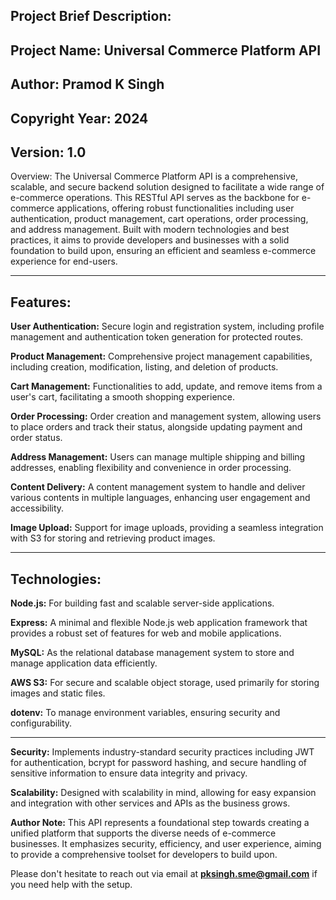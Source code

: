 
## Project Brief Description:

## Project Name: Universal Commerce Platform API
## Author: Pramod K Singh
## Copyright Year: 2024
## Version: 1.0
Overview:
The Universal Commerce Platform API is a comprehensive, scalable, and secure backend solution designed to facilitate a wide range of e-commerce operations. This RESTful API serves as the backbone for e-commerce applications, offering robust functionalities including user authentication, product management, cart operations, order processing, and address management. Built with modern technologies and best practices, it aims to provide developers and businesses with a solid foundation to build upon, ensuring an efficient and seamless e-commerce experience for end-users.

---

## Features:

**User Authentication:** Secure login and registration system, including profile management and authentication token generation for protected routes.

**Product Management:** Comprehensive project management capabilities, including creation, modification, listing, and deletion of products.

**Cart Management:** Functionalities to add, update, and remove items from a user's cart, facilitating a smooth shopping experience.

**Order Processing:** Order creation and management system, allowing users to place orders and track their status, alongside updating payment and order status.

**Address Management:** Users can manage multiple shipping and billing addresses, enabling flexibility and convenience in order processing.

**Content Delivery:** A content management system to handle and deliver various contents in multiple languages, enhancing user engagement and accessibility.

**Image Upload:** Support for image uploads, providing a seamless integration with S3 for storing and retrieving product images.

---


## Technologies:

**Node.js:** For building fast and scalable server-side applications.

**Express:** A minimal and flexible Node.js web application framework that provides a robust set of features for web and mobile applications.

**MySQL:** As the relational database management system to store and manage application data efficiently.

**AWS S3:** For secure and scalable object storage, used primarily for storing images and static files.

**dotenv:** To manage environment variables, ensuring security and configurability.

---


**Security:**
Implements industry-standard security practices including JWT for authentication, bcrypt for password hashing, and secure handling of sensitive information to ensure data integrity and privacy.

**Scalability:**
Designed with scalability in mind, allowing for easy expansion and integration with other services and APIs as the business grows.

**Author Note:**
This API represents a foundational step towards creating a unified platform that supports the diverse needs of e-commerce businesses. It emphasizes security, efficiency, and user experience, aiming to provide a comprehensive toolset for developers to build upon.

Please don't hesitate to reach out via email at **pksingh.sme@gmail.com** if you need help with the setup.

